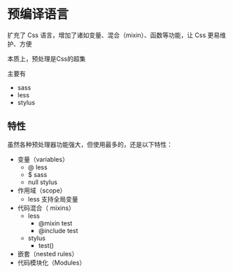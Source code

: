 # 预编译语言

扩充了 Css 语言，增加了诸如变量、混合（mixin）、函数等功能，让 Css 更易维护、方便

本质上，预处理是Css的超集

主要有

- sass
- less
- stylus

## 特性

虽然各种预处理器功能强大，但使用最多的，还是以下特性：

- 变量（variables）
  - @ less
  - $ sass
  - null stylus
- 作用域（scope）
  - less 支持全局变量
- 代码混合（ mixins）
  - less
    - @mixin test
    - @include test
  - stylus
    - test()
- 嵌套（nested rules）
- 代码模块化（Modules）
